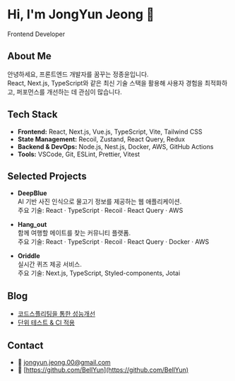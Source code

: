 # Hi, I'm JongYun Jeong 👋

Frontend Developer

## About Me

안녕하세요, 프론트엔드 개발자를 꿈꾸는 정종윤입니다.  
React, Next.js, TypeScript와 같은 최신 기술 스택을 활용해 사용자 경험을 최적화하고, 퍼포먼스를 개선하는 데 관심이 많습니다.

## Tech Stack

- **Frontend:** React, Next.js, Vue.js, TypeScript, Vite, Tailwind CSS  
- **State Management:** Recoil, Zustand, React Query, Redux  
- **Backend & DevOps:** Node.js, Nest.js, Docker, AWS, GitHub Actions  
- **Tools:** VSCode, Git, ESLint, Prettier, Vitest  

## Selected Projects

- **DeepBlue**  
  AI 기반 사진 인식으로 물고기 정보를 제공하는 웹 애플리케이션.  
  주요 기술: React · TypeScript · Recoil · React Query · AWS  

- **Hang_out**  
  함께 여행할 메이트를 찾는 커뮤니티 플랫폼.  
  주요 기술: React · TypeScript · Recoil · React Query · Docker · AWS  

- **Oriddle**  
  실시간 퀴즈 제공 서비스.  
  주요 기술: Next.js, TypeScript, Styled-components, Jotai

## Blog

- [코드스플리팅을 통한 성능개선](https://medium.com/@whd3558/%EC%BD%94%EB%93%9C%EC%8A%A4%ED%94%8C%EB%A6%AC%ED%8C%85%EC%9D%84-%ED%86%B5%ED%95%9C-%EC%84%B1%EB%8A%A5%EA%B0%9C%EC%84%A0-def90309d55f)  
- [단위 테스트 & CI 적용](https://medium.com/@whd3558/%EB%8B%A8%EC%9C%84-%ED%85%8C%EC%8A%A4%ED%8A%B8-ci-%EC%A0%81%EC%9A%A9-e00b3564b42f)

## Contact

- 📧 jongyun.jeong.00@gmail.com  
- 🔗 [https://github.com/BellYun](https://github.com/BellYun)
